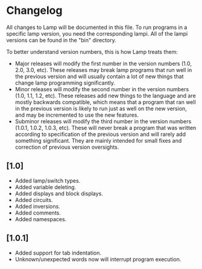 # Changelog
All changes to Lamp will be documented in this file. To run programs in a specific lamp version, you need the corresponding lampi. All of the lampi versions can be found in the "bin" directory.

To better understand version numbers, this is how Lamp treats them: 
- Major releases will modify the first number in the version numbers (1.0, 2.0, 3.0, etc). These releases may break lamp programs that run well in the previous version and will usually contain a lot of new things that change lamp programming significantly.
- Minor releases will modify the second number in the version numbers (1.0, 1.1, 1.2, etc). These releases add new things to the language and are mostly backwards compatible, which means that a program that ran well in the previous version is likely to run just as well on the new version, and may be incremented to use the new features. 
- Subminor releases will modify the third number in the version numbers (1.0.1, 1.0.2, 1.0.3, etc). These will never break a program that was written according to specification of the previous version and will rarely add something significant. They are mainly intended for small fixes and correction of previous version oversights.

## [1.0]
- Added lamp/switch types.
- Added variable deleting.
- Added displays and block displays.
- Added circuits.
- Added inversions.
- Added comments.
- Added namespaces.

## [1.0.1]
- Added support for tab indentation.
- Unknown/unexpected words now will interrupt program execution.
